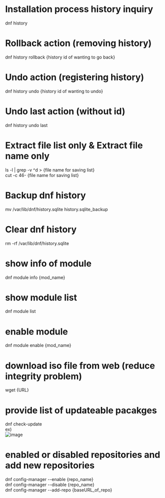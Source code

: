 # Installation process history inquiry  
dnf history

# Rollback action (removing history)
dnf history rollback {history id of wanting to go back}

# Undo action (registering history)
dnf history undo {history id of wanting to undo}

# Undo last action (without id)
dnf history undo last

# Extract file list only & Extract file name only
ls -l | grep -v ^d  > {file name for saving list}  
cut -c 46- {file name for saving list}

# Backup dnf history
mv /var/lib/dnf/history.sqlite history.sqlite_backup

# Clear dnf history
rm -rf /var/lib/dnf/history.sqlite

# show info of module
dnf module info {mod_name}

# show module list
dnf module list

# enable module
dnf module enable {mod_name}

# download iso file from web (reduce integrity problem)
wget {URL}

# provide list of updateable pacakges
dnf check-update  
ex)  
![image](https://user-images.githubusercontent.com/24868649/89974707-bf42f000-dc9e-11ea-8422-24b48a716fbe.png)

# enabled or disabled repositories and add new repositories
dnf config-manager --enable {repo_name}  
dnf config-manager --disable {repo_name}  
dnf config-manager --add-repo {baseURL_of_repo}
